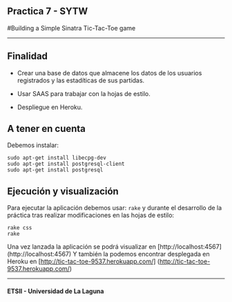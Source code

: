## Practica 7 - SYTW
#Building a Simple Sinatra Tic-Tac-Toe game 

***

## Finalidad

* Crear una base de datos que almacene los datos de los usuarios registrados y las estadíticas de sus partidas.

* Usar SAAS para trabajar con la hojas de estilo.

* Despliegue en Heroku. 

## A tener en cuenta

Debemos instalar:

```
sudo apt-get install libecpg-dev
sudo apt-get install postgresql-client
sudo apt-get install postgresql
```

## Ejecución y visualización

Para ejecutar la aplicación debemos usar:
`rake`
y durante el desarrollo de la práctica tras realizar modificaciones en las hojas de estilo:
```
rake css
rake
````

Una vez lanzada la aplicación se podrá visualizar en [http://localhost:4567] (http://localhost:4567)
Y también la podemos encontrar desplegada en Heroku en [http://tic-tac-toe-9537.herokuapp.com/] (http://tic-tac-toe-9537.herokuapp.com/)

*** 

#### ETSII - Universidad de La Laguna
